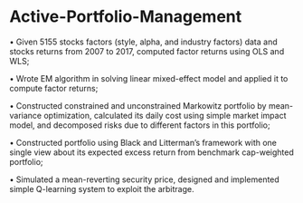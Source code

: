 # Active-Portfolio-Management

•	Given 5155 stocks factors (style, alpha, and industry factors) data and stocks returns from 2007 to 2017, computed factor returns using OLS and WLS; 

•	Wrote EM algorithm in solving linear mixed-effect model and applied it to compute factor returns;

•	Constructed constrained and unconstrained Markowitz portfolio by mean-variance optimization, calculated its daily cost using simple market impact model, and decomposed risks due to different factors in this portfolio; 

•	Constructed portfolio using Black and Litterman’s framework with one single view about its expected excess return from benchmark cap-weighted portfolio;

•	Simulated a mean-reverting security price, designed and implemented simple Q-learning system to exploit the arbitrage.
